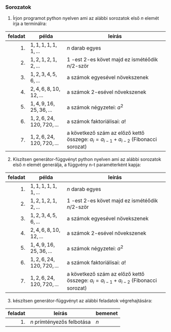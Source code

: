 ### Sorozatok

1. Írjon programot python nyelven ami az alábbi sorozatok első $n$ elemét írja a terminálra:

|feladat|példa|leírás|
|---:|---|---|
|1.|$1, 1, 1, 1, 1, 1, ...$|$n$ darab egyes|
|2.|$1, 2, 1, 2, 1, 2, ...$|$1$ -est $2$-es követ majd ez ismétéődik $n/2$-ször|
|3.|$1, 2, 3, 4, 5, 6, ...$|a számok egyesével növekszenek|
|4.|$2, 4, 6, 8, 10, 12, ...$|a számok $2$-esével növekszenek|
|5.|$1, 4, 9, 16, 25, 36, ...$|a számok négyzetei: $a^2$|
|6.|$1, 2, 6, 24, 120, 720, ...$|a számok faktoriálisai: $a!$|
|7.|$1, 2, 6, 24, 120, 720, ...$|a következő szám az előző kettő összege: $a_i=a_{i-1}+a_{i-2}$ (Fibonacci sorozat)|

2. Kíszítsen generátor-függvényt python nyelven ami az alábbi sorozatok első $n$ elemét generálja, a függvény n-t paraméterként kapja:

|feladat|példa|leírás|
|---:|---|---|
|1.|$1, 1, 1, 1, 1, 1, ...$|$n$ darab egyes|
|2.|$1, 2, 1, 2, 1, 2, ...$|$1$ -est $2$-es követ majd ez ismétéődik $n/2$-ször|
|3.|$1, 2, 3, 4, 5, 6, ...$|a számok egyesével növekszenek|
|4.|$2, 4, 6, 8, 10, 12, ...$|a számok $2$-esével növekszenek|
|5.|$1, 4, 9, 16, 25, 36, ...$|a számok négyzetei: $a^2$|
|6.|$1, 2, 6, 24, 120, 720, ...$|a számok faktoriálisai: $a!$|
|7.|$1, 2, 6, 24, 120, 720, ...$|a következő szám az előző kettő összege: $a_i=a_{i-1}+a_{i-2}$ (Fibonacci sorozat)|

3. készítsen generátor-függvényt az alábbi feladatok végrehajtására:

|feladat|leírás|bemenet|
|---:|---|---|
|1.|$n$ prímtényezős felbotása|$n$|
